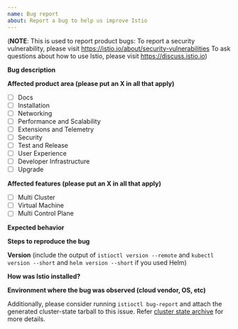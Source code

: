 ```yaml
---
name: Bug report
about: Report a bug to help us improve Istio
---
```

(**NOTE**: This is used to report product bugs:
  To report a security vulnerability, please visit <https://istio.io/about/security-vulnerabilities>
  To ask questions about how to use Istio, please visit <https://discuss.istio.io>)

**Bug description**

**Affected product area (please put an X in all that apply)**

- [ ] Docs
- [ ] Installation
- [ ] Networking
- [ ] Performance and Scalability
- [ ] Extensions and Telemetry
- [ ] Security
- [ ] Test and Release
- [ ] User Experience
- [ ] Developer Infrastructure
- [ ] Upgrade

**Affected features (please put an X in all that apply)**

- [ ] Multi Cluster
- [ ] Virtual Machine
- [ ] Multi Control Plane

**Expected behavior**

**Steps to reproduce the bug**

**Version** (include the output of `istioctl version --remote` and `kubectl version --short` and `helm version --short` if you used Helm)

**How was Istio installed?**

**Environment where the bug was observed (cloud vendor, OS, etc)**

Additionally, please consider running `istioctl bug-report` and attach the generated cluster-state tarball to this issue.
Refer [cluster state archive](http://istio.io/help/bugs/#generating-a-cluster-state-archive) for more details.

